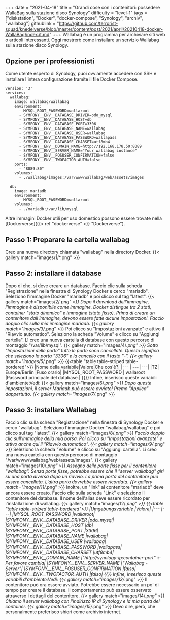 +++
date = "2021-04-18"
title = "Grandi cose con i contenitori: possedere WallaBag sulla stazione disco Synology"
difficulty = "level-1"
tags = ["diskstation", "Docker", "docker-compose", "Synology", "archiv", "wallabag"]
githublink = "https://github.com/terrorist-squad/knedelverse/blob/master/content/post/2021/april/20210418-docker-WallaBag/index.it.md"
+++
Wallabag è un programma per archiviare siti web o articoli interessanti. Oggi mostrerò come installare un servizio Wallabag sulla stazione disco Synology.
## Opzione per i professionisti
Come utente esperto di Synology, puoi ovviamente accedere con SSH e installare l'intera configurazione tramite il file Docker Compose.
```
version: '3'
services:
  wallabag:
    image: wallabag/wallabag
    environment:
      - MYSQL_ROOT_PASSWORD=wallaroot
      - SYMFONY__ENV__DATABASE_DRIVER=pdo_mysql
      - SYMFONY__ENV__DATABASE_HOST=db
      - SYMFONY__ENV__DATABASE_PORT=3306
      - SYMFONY__ENV__DATABASE_NAME=wallabag
      - SYMFONY__ENV__DATABASE_USER=wallabag
      - SYMFONY__ENV__DATABASE_PASSWORD=wallapass
      - SYMFONY__ENV__DATABASE_CHARSET=utf8mb4
      - SYMFONY__ENV__DOMAIN_NAME=http://192.168.178.50:8089
      - SYMFONY__ENV__SERVER_NAME="Your wallabag instance"
      - SYMFONY__ENV__FOSUSER_CONFIRMATION=false
      - SYMFONY__ENV__TWOFACTOR_AUTH=false
    ports:
      - "8089:80"
    volumes:
      - ./wallabag/images:/var/www/wallabag/web/assets/images

  db:
    image: mariadb
    environment:
      - MYSQL_ROOT_PASSWORD=wallaroot
    volumes:
      - ./mariadb:/var/lib/mysql

```
Altre immagini Docker utili per uso domestico possono essere trovate nella [Dockerverse]({{< ref "dockerverse" >}} "Dockerverse").
## Passo 1: Preparare la cartella wallabag
Creo una nuova directory chiamata "wallabag" nella directory Docker.
{{< gallery match="images/1/*.png" >}}

## Passo 2: installare il database
Dopo di che, si deve creare un database. Faccio clic sulla scheda "Registrazione" nella finestra di Synology Docker e cerco "mariadb". Seleziono l'immagine Docker "mariadb" e poi clicco sul tag "latest".
{{< gallery match="images/2/*.png" >}}
Dopo il download dell'immagine, l'immagine è disponibile come immagine. Docker distingue tra 2 stati, container "stato dinamico" e immagine (stato fisso). Prima di creare un contenitore dall'immagine, devono essere fatte alcune impostazioni. Faccio doppio clic sulla mia immagine mariadb.
{{< gallery match="images/3/*.png" >}}
Poi clicco su "Impostazioni avanzate" e attivo il "Riavvio automatico". Seleziono la scheda "Volume" e clicco su "Aggiungi cartella". Lì creo una nuova cartella di database con questo percorso di montaggio "/var/lib/mysql".
{{< gallery match="images/4/*.png" >}}
Sotto "Impostazioni delle porte" tutte le porte sono cancellate. Questo significa che seleziono la porta "3306" e la cancello con il tasto "-".
{{< gallery match="images/5/*.png" >}}
{{<table "table table-striped table-bordered">}}
|Nome della variabile|Valore|Che cos'è?|
|--- | --- |---|
|TZ| Europe/Berlin	|Fuso orario|
|MYSQL_ROOT_PASSWORD	 | wallaroot |Password principale del database.|
{{</table>}}
Infine, inserisco queste variabili d'ambiente:Vedi:
{{< gallery match="images/6/*.png" >}}
Dopo queste impostazioni, il server Mariadb può essere avviato! Premo "Applica" dappertutto.
{{< gallery match="images/7/*.png" >}}

## Passo 3: installare Wallabag
Faccio clic sulla scheda "Registrazione" nella finestra di Synology Docker e cerco "wallabag". Seleziono l'immagine Docker "wallabag/wallabag" e poi clicco sul tag "latest".
{{< gallery match="images/8/*.png" >}}
Faccio doppio clic sull'immagine della mia borsa. Poi clicco su "Impostazioni avanzate" e attivo anche qui il "Riavvio automatico".
{{< gallery match="images/9/*.png" >}}
Seleziono la scheda "Volume" e clicco su "Aggiungi cartella". Lì creo una nuova cartella con questo percorso di montaggio "/var/www/wallabag/web/assets/images".
{{< gallery match="images/10/*.png" >}}
Assegno delle porte fisse per il contenitore "wallabag". Senza porte fisse, potrebbe essere che il "server wallabag" giri su una porta diversa dopo un riavvio. La prima porta del contenitore può essere cancellata. L'altra porta dovrebbe essere ricordata.
{{< gallery match="images/11/*.png" >}}
Inoltre, un "link" al contenitore "mariadb" deve ancora essere creato. Faccio clic sulla scheda "Link" e seleziono il contenitore del database. Il nome dell'alias deve essere ricordato per l'installazione di wallabag.
{{< gallery match="images/12/*.png" >}}
{{<table "table table-striped table-bordered">}}
|Umgebungsvariable	|Valore|
|--- |---|
|MYSQL_ROOT_PASSWORD	|wallaroot|
|SYMFONY__ENV__DATABASE_DRIVER	|pdo_mysql|
|SYMFONY__ENV__DATABASE_HOST	|db|
|SYMFONY__ENV__DATABASE_PORT	|3306|
|SYMFONY__ENV__DATABASE_NAME	|wallabag|
|SYMFONY__ENV__DATABASE_USER	|wallabag|
|SYMFONY__ENV__DATABASE_PASSWORD	|wallapass|
|SYMFONY__ENV__DATABASE_CHARSET |utf8mb4|
|SYMFONY__ENV__DOMAIN_NAME	|"http://synology-ip:container-port" <- Per favore cambia|
|SYMFONY__ENV__SERVER_NAME	|"Wallabag - Server"|
|SYMFONY__ENV__FOSUSER_CONFIRMATION	|falso|
|SYMFONY__ENV__TWOFACTOR_AUTH	|falso|
{{</table>}}
Infine, inserisco queste variabili d'ambiente:Vedi:
{{< gallery match="images/13/*.png" >}}
Il contenitore può ora essere avviato. Potrebbe essere necessario un po' di tempo per creare il database. Il comportamento può essere osservato attraverso i dettagli del contenitore.
{{< gallery match="images/14/*.png" >}}
Chiamo il server wallabag con l'indirizzo IP di Synology e la mia porta del container.
{{< gallery match="images/15/*.png" >}}
Devo dire, però, che personalmente preferisco shiori come archivio internet.

